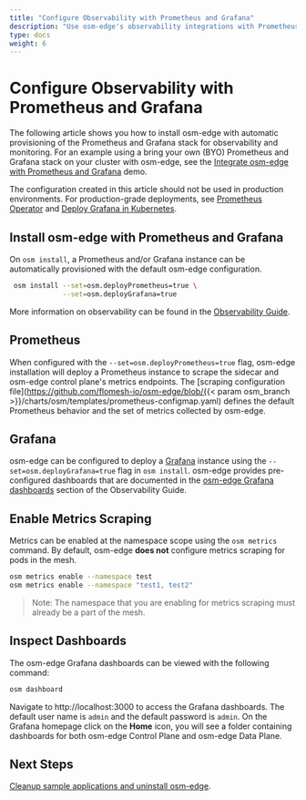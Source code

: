 ```yaml
---
title: "Configure Observability with Prometheus and Grafana"
description: "Use osm-edge's observability integrations with Prometheus and Grafana to inspect the traffic between the bookstore applications"
type: docs
weight: 6
---
```


# Configure Observability with Prometheus and Grafana

The following article shows you how to install osm-edge with automatic provisioning of the Prometheus and Grafana stack for observability and monitoring. For an example using a bring your own (BYO) Prometheus and Grafana stack on your cluster with osm-edge, see the [Integrate osm-edge with Prometheus and Grafana](/docs/demos/prometheus_grafana/) demo.

The configuration created in this article should not be used in production environments. For production-grade deployments, see [Prometheus Operator](https://github.com/prometheus-operator/prometheus-operator/blob/master/Documentation/user-guides/getting-started.md) and [Deploy Grafana in Kubernetes](https://grafana.com/docs/grafana/latest/installation/kubernetes/).


## Install osm-edge with Prometheus and Grafana

On `osm install`, a Prometheus and/or Grafana instance can be automatically provisioned with the default osm-edge configuration.
```bash
 osm install --set=osm.deployPrometheus=true \
             --set=osm.deployGrafana=true
```
More information on observability can be found in the [Observability Guide](/docs/guides/observability).

## Prometheus

When configured with the `--set=osm.deployPrometheus=true` flag, osm-edge installation will deploy a Prometheus instance to scrape the sidecar and osm-edge control plane's metrics endpoints. The [scraping configuration file](https://github.com/flomesh-io/osm-edge/blob/{{< param osm_branch >}}/charts/osm/templates/prometheus-configmap.yaml) defines the default Prometheus behavior and the set of metrics collected by osm-edge.

## Grafana

osm-edge can be configured to deploy a [Grafana](https://grafana.com/grafana/) instance using the `--set=osm.deployGrafana=true` flag in `osm install`. osm-edge provides pre-configured dashboards that are documented in the [osm-edge Grafana dashboards](/docs/guides/observability/metrics/#osm-grafana-dashboards) section of the Observability Guide.

## Enable Metrics Scraping

Metrics can be enabled at the namespace scope using the `osm metrics` command. By default, osm-edge **does not** configure metrics scraping for pods in the mesh. 
```bash
osm metrics enable --namespace test
osm metrics enable --namespace "test1, test2"

```
> Note: The namespace that you are enabling for metrics scraping must already be a part of the mesh.

## Inspect Dashboards

The osm-edge Grafana dashboards can be viewed with the following command:

```bash
osm dashboard
```

Navigate to http://localhost:3000 to access the Grafana dashboards. The default user name is `admin` and the default password is `admin`. On the Grafana homepage click on the **Home** icon, you will see a folder containing dashboards for both osm-edge Control Plane and osm-edge Data Plane.

## Next Steps

[Cleanup sample applications and uninstall osm-edge](/docs/getting_started/cleanup/).
